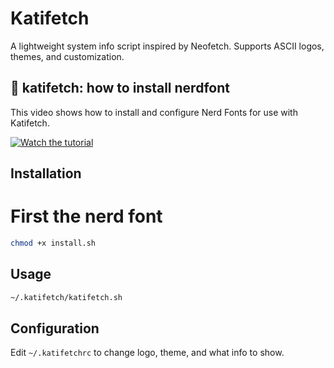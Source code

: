 # Katifetch

A lightweight system info script inspired by Neofetch. Supports ASCII logos, themes, and customization.

## 🎥 katifetch: how to install nerdfont

This video shows how to install and configure Nerd Fonts for use with Katifetch.

[![Watch the tutorial](https://img.youtube.com/vi/gWKcaDRoy8s/hqdefault.jpg)](https://www.youtube.com/watch?v=gWKcaDRoy8s)

## Installation

# First the nerd font

```bash
chmod +x install.sh
```

## Usage

```bash
~/.katifetch/katifetch.sh
```

## Configuration

Edit `~/.katifetchrc` to change logo, theme, and what info to show.
